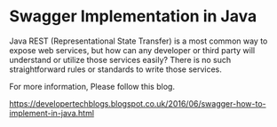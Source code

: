 # Swagger Implementation in Java

Java REST (Representational State Transfer) is a most common way to expose web services, but how can any developer or third party will understand or utilize those services easily? There is no such straightforward rules or standards to write those services.

For more information, Please follow this blog.

https://developertechblogs.blogspot.co.uk/2016/06/swagger-how-to-implement-in-java.html

